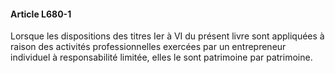 #### Article L680-1

Lorsque les dispositions des titres Ier à VI du présent livre sont appliquées à raison des activités professionnelles exercées par un entrepreneur individuel à responsabilité limitée, elles le sont patrimoine par patrimoine.

